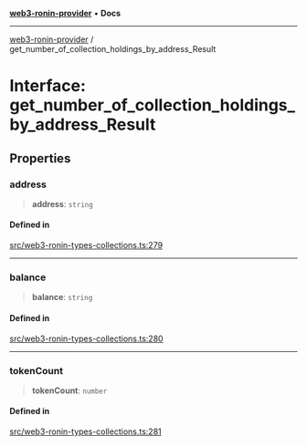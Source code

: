 [**web3-ronin-provider**](../README.md) • **Docs**

***

[web3-ronin-provider](../globals.md) / get\_number\_of\_collection\_holdings\_by\_address\_Result

# Interface: get\_number\_of\_collection\_holdings\_by\_address\_Result

## Properties

### address

> **address**: `string`

#### Defined in

[src/web3-ronin-types-collections.ts:279](https://github.com/chuacw/web3-ronin-provider/blob/8567186df7b9f3f4227fb3bd272cc98d63a4d447/src/web3-ronin-types-collections.ts#L279)

***

### balance

> **balance**: `string`

#### Defined in

[src/web3-ronin-types-collections.ts:280](https://github.com/chuacw/web3-ronin-provider/blob/8567186df7b9f3f4227fb3bd272cc98d63a4d447/src/web3-ronin-types-collections.ts#L280)

***

### tokenCount

> **tokenCount**: `number`

#### Defined in

[src/web3-ronin-types-collections.ts:281](https://github.com/chuacw/web3-ronin-provider/blob/8567186df7b9f3f4227fb3bd272cc98d63a4d447/src/web3-ronin-types-collections.ts#L281)
